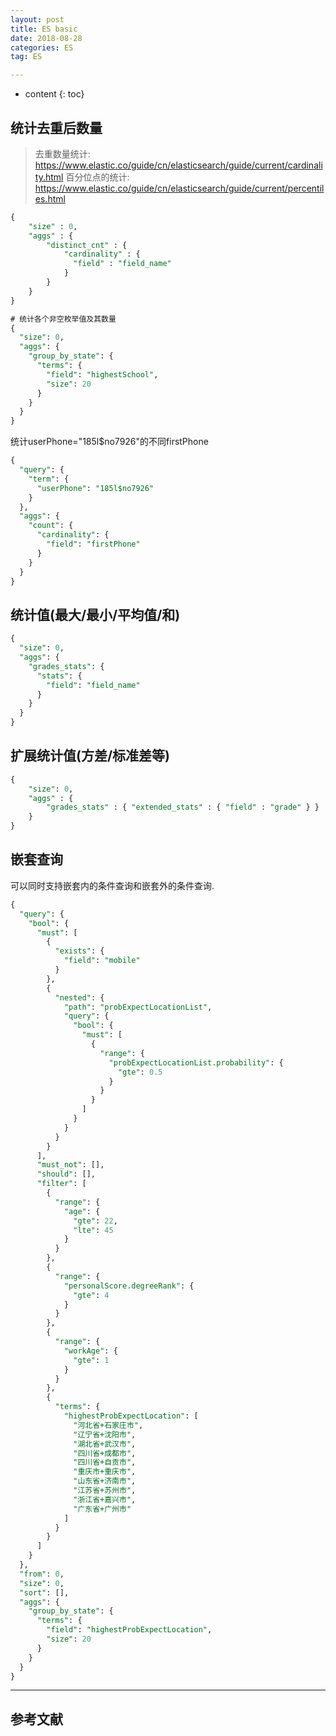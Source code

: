 ```yaml
---
layout: post
title: ES basic
date: 2018-08-28
categories: ES
tag: ES

---
```


* content
{: toc}

## 统计去重后数量

> 去重数量统计: https://www.elastic.co/guide/cn/elasticsearch/guide/current/cardinality.html
> 百分位点的统计: https://www.elastic.co/guide/cn/elasticsearch/guide/current/percentiles.html

```sql
{
    "size" : 0,
    "aggs" : {
        "distinct_cnt" : {
            "cardinality" : {
              "field" : "field_name"
            }
        }
    }
}
```

```sql
# 统计各个非空枚举值及其数量
{
  "size": 0,
  "aggs": {
    "group_by_state": {
      "terms": {
        "field": "highestSchool",
        "size": 20
      }
    }
  }
}
```


统计userPhone="185l$no7926"的不同firstPhone
```sql
{
  "query": {
    "term": {
      "userPhone": "185l$no7926"
    }
  },
  "aggs": {
    "count": {
      "cardinality": {
        "field": "firstPhone"
      }
    }
  }
}
```

## 统计值(最大/最小/平均值/和)

```sql
{
  "size": 0,
  "aggs": {
    "grades_stats": {
      "stats": {
        "field": "field_name"
      }
    }
  }
}
```

## 扩展统计值(方差/标准差等)
```sql
{
    "size": 0,
    "aggs" : {
        "grades_stats" : { "extended_stats" : { "field" : "grade" } }
    }
}
```

## 嵌套查询

可以同时支持嵌套内的条件查询和嵌套外的条件查询.

```sql
{
  "query": {
    "bool": {
      "must": [
        {
          "exists": {
            "field": "mobile"
          }
        },
        {
          "nested": {
            "path": "probExpectLocationList",
            "query": {
              "bool": {
                "must": [
                  {
                    "range": {
                      "probExpectLocationList.probability": {
                        "gte": 0.5
                      }
                    }
                  }
                ]
              }
            }
          }
        }
      ],
      "must_not": [],
      "should": [],
      "filter": [
        {
          "range": {
            "age": {
              "gte": 22,
              "lte": 45
            }
          }
        },
        {
          "range": {
            "personalScore.degreeRank": {
              "gte": 4
            }
          }
        },
        {
          "range": {
            "workAge": {
              "gte": 1
            }
          }
        },
        {
          "terms": {
            "highestProbExpectLocation": [
              "河北省+石家庄市",
              "辽宁省+沈阳市",
              "湖北省+武汉市",
              "四川省+成都市",
              "四川省+自贡市",
              "重庆市+重庆市",
              "山东省+济南市",
              "江苏省+苏州市",
              "浙江省+嘉兴市",
              "广东省+广州市"
            ]
          }
        }
      ]
    }
  },
  "from": 0,
  "size": 0,
  "sort": [],
  "aggs": {
    "group_by_state": {
      "terms": {
        "field": "highestProbExpectLocation",
        "size": 20
      }
    }
  }
}
```



---
## 参考文献  
